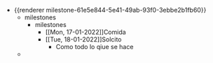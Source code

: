 - {{renderer milestone-61e5e844-5e41-49ab-93f0-3ebbe2b1fb60}}
	- milestones
		- milestones
			- [[Mon, 17-01-2022]]Comida
			- [[Tue, 18-01-2022]]Solcito
				- Como todo lo qiue se hace
	-